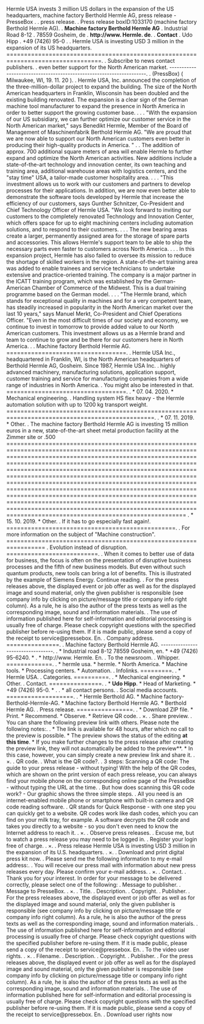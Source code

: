  Hermle USA invests 3 million US dollars in the expansion of the US headquarters, machine factory Berthold Hermle AG, press release - PresseBox . . press release. . Press release boxID:1033170 (machine factory Berthold Hermle AG). . **Machine factory Berthold Hermle AG** . Industrial Road 8-12 . 78559 Gosheim, de . **http://www. Hermle. de**. . **Contact** . Udo Hipp . +49 (7426) 95-0 . . Hermle USA is investing USD 3 million in the expansion of its US headquarters. =================================================================================. . Subscribe to news contact publishers. . even better support for the North American market. --------------------------------------------------------------------. . (PressBox) ( Milwaukee, WI, 19. 11. 20 ). . Hermle USA, Inc. announced the completion of the three-million-dollar project to expand the building. The size of the North American headquarters in Franklin, Wisconsin has been doubled and the existing building renovated. The expansion is a clear sign of the German machine tool manufacturer to expand the presence in North America in order to better support the growing customer base. . . . "With the expansion of our US subsidiary, we can further optimize our customer service in the North American market," says Benedikt Hermle, Member of the Board of Management of Maschinenfabrik Berthold Hermle AG. "We are proud that we are now able to support our North American customers even better in producing their high-quality products in America. " . . The addition of approx. 700 additional square meters of area will enable Hermle to further expand and optimize the North American activities. New additions include a state-of-the-art technology and innovation center, its own teaching and training area, additional warehouse areas with logistics centers, and the "stay time" USA, a tailor-made customer hospitality area. . . . "This investment allows us to work with our customers and partners to develop processes for their applications. In addition, we are now even better able to demonstrate the software tools developed by Hermle that increase the efficiency of our customers, says Gunther Schnitzer, Co-President and Chief Technology Officer of Hermle USA. "We look forward to inviting our customers to the completely renovated Technology and Innovation Center, which offers space for up to eight machining centers including automation solutions, and to respond to their customers. . . . The new bearing areas create a larger, permanently assigned area for the storage of spare parts and accessories. This allows Hermle's support team to be able to ship the necessary parts even faster to customers across North America. . . . In this expansion project, Hermle has also failed to oversee its mission to reduce the shortage of skilled workers in the region. A state-of-the-art training area was added to enable trainees and service technicians to undertake extensive and practice-oriented training. The company is a major partner in the ICATT training program, which was established by the German-American Chamber of Commerce of the Midwest. This is a dual training programme based on the German model. . . . "The Hermle brand, which stands for exceptional quality in machines and for a very competent team, has steadily increased in popularity in the North American market over the last 10 years," says Manuel Merkt, Co-President and Chief Operations Officer. "Even in the most difficult times of our society and economy, we continue to invest in tomorrow to provide added value to our North American customers. This investment allows us as a Hermle brand and team to continue to grow and be there for our customers here in North America. . . Machine factory Berthold Hermle AG. ==================================. . Hermle USA Inc., headquartered in Franklin, WI, is the North American headquarters of Berthold Hermle AG, Gosheim. Since 1987, Hermle USA Inc. . highly advanced machinery, manufacturing solutions, application support, customer training and service for manufacturing companies from a wide range of industries in North America. . You might also be interested in that. ==================================. . * 07. 04. 2020. * Mechanical engineering. . Handling system HS flex heavy - the Hermle automation solution with up to 1200 kg transport weight. ================================================================================================. . * 07. 11. 2019. * Other. . The machine factory Berthold Hermle AG is investing 15 million euros in a new, state-of-the-art sheet metal production facility at the Zimmer site or .500 ===================================================================================================================================================================================================================================================================================================================================================================================================================================================================================================================================================================================================================================================================== . * 15. 10. 2019. * Other. . If it has to go especially fast again!. ================================================. . For more information on the subject of "Machine construction". ================================================================= . Evolution instead of disruption. ==========================. . When it comes to better use of data for business, the focus is often on the presentation of disruptive business processes and the fifth of new business models. But even without such quantum products, new tools can bring a lot of benefits. This is illustrated by the example of Siemens Energy. Continue reading. . For the press releases above, the displayed event or job offer as well as for the displayed image and sound material, only the given publisher is responsible (see company info by clicking on picture/message title or company info right column). As a rule, he is also the author of the press texts as well as the corresponding image, sound and information materials. . The use of information published here for self-information and editorial processing is usually free of charge. Please check copyright questions with the specified publisher before re-using them. If it is made public, please send a copy of the receipt to service@pressebox. En. . Company address. ===============. . Machine factory Berthold Hermle AG. ----------------------------------. . * Industrial road 8-12 78559 Gosheim, en. * +49 (7426) 95-6240. * . * http://www. Hermle. En. . To the newsroom. . Whipper. =============. . * hermle usa. * hermle. * North America. * Machine tools. * Processing centers. * Automation. . Infolinks. =========. . * Hermle USA. . Categories. ==========. . * Mechanical engineering. * Other. . Contact. ===============. . * **Udo Hipp**. * Head of Marketing. * +49 (7426) 95-0. * . . * all contact persons. . Social media accounts. ===================. . * Hermle Berthold AG. * Machine factory-Berthold-Hermle-AG. * Machine factory Berthold Hermle AG. * Berthold Hermle AG. . Press release. ================. . * Download ZIP file. * Print. * Recommend. * Observe. * Retrieve QR code. . ×. . Share preview. . You can share the following preview link with others. Please note the following notes:. . * The link is available for 48 hours, after which no call to the preview is possible. * The preview shows the status of the editing **at this time**. * If you make further changes to the press release after creating the preview link, they will not automatically be added to the preview**. * In this case, however, you can simply create a new preview link and share it. . ×. . QR code. . What is the QR code?. . 3 steps: Scanning a QR code: The guide to your press release - without typing! With the help of the QR codes, which are shown on the print version of each press release, you can always find your mobile phone on the corresponding online page of the PresseBox - without typing the URL at the time. . But how does scanning this QR code work? - Our graphic shows the three simple steps. . All you need is an internet-enabled mobile phone or smartphone with built-in camera and QR code reading software. . QR stands for Quick Response - with one step you can quickly get to a website. QR codes work like dash codes, which you can find on your milk tray, for example. A software decrypts the QR code and takes you directly to a website - so you don't even need to know the Internet address to reach it. . ×. . Observe press releases. . Excuse me, but to watch a press release you may need to be logged in. . Register your login free of charge. . ×. . Press release Hermle USA is investing USD 3 million in the expansion of its U.S. headquarters. . ×. . Download and print digital press kit now. . Please send me the following information to my e-mail address:. . You will receive our press mail with information about new press releases every day. Please confirm your e-mail address. . ×. . Contact. . Thank you for your interest. In order for your message to be delivered correctly, please select one of the following: . Message to publisher. . Message to PresseBox. . ×. . Title. . Description. . Copyright. . Publisher. . For the press releases above, the displayed event or job offer as well as for the displayed image and sound material, only the given publisher is responsible (see company info by clicking on picture/message title or company info right column). As a rule, he is also the author of the press texts as well as the corresponding image, sound and information materials. . The use of information published here for self-information and editorial processing is usually free of charge. Please check copyright questions with the specified publisher before re-using them. If it is made public, please send a copy of the receipt to service@pressebox. En. . To the video user rights. . ×. . Filename. . Description. . Copyright. . Publisher. . For the press releases above, the displayed event or job offer as well as for the displayed image and sound material, only the given publisher is responsible (see company info by clicking on picture/message title or company info right column). As a rule, he is also the author of the press texts as well as the corresponding image, sound and information materials. . The use of information published here for self-information and editorial processing is usually free of charge. Please check copyright questions with the specified publisher before re-using them. If it is made public, please send a copy of the receipt to service@pressebox. En. . Download user rights now